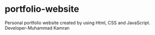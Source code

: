 # portfolio-website
Personal portfolio website created by using Html, CSS and JavaScript.
<br>
Developer-Muhammad Kamran
